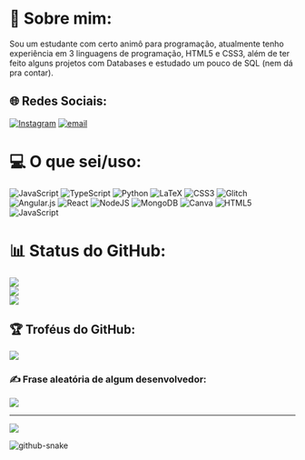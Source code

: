 # 💫 Sobre mim:
Sou um estudante com certo animô para programação, atualmente tenho experiência em 3 linguagens de programação, HTML5 e CSS3, além de ter feito alguns projetos com Databases e estudado um pouco de SQL (nem dá pra contar).


## 🌐 Redes Sociais:
[![Instagram](https://img.shields.io/badge/Instagram-%23E4405F.svg?logo=Instagram&logoColor=white)](https://instagram.com/rafael.s.a.w) [![email](https://img.shields.io/badge/Email-D14836?logo=gmail&logoColor=white)](mailto:rafael.santannaw@gmail.com) 

# 💻 O que sei/uso:
![JavaScript](https://img.shields.io/badge/javascript-%23323330.svg?style=for-the-badge&logo=javascript&logoColor=%23F7DF1E) ![TypeScript](https://img.shields.io/badge/typescript-%23007ACC.svg?style=for-the-badge&logo=typescript&logoColor=white) ![Python](https://img.shields.io/badge/python-3670A0?style=for-the-badge&logo=python&logoColor=ffdd54) ![LaTeX](https://img.shields.io/badge/latex-%23008080.svg?style=for-the-badge&logo=latex&logoColor=white) ![CSS3](https://img.shields.io/badge/css3-%231572B6.svg?style=for-the-badge&logo=css3&logoColor=white) ![Glitch](https://img.shields.io/badge/glitch-%233333FF.svg?style=for-the-badge&logo=glitch&logoColor=white) ![Angular.js](https://img.shields.io/badge/angular.js-%23E23237.svg?style=for-the-badge&logo=angularjs&logoColor=white) ![React](https://img.shields.io/badge/react-%2320232a.svg?style=for-the-badge&logo=react&logoColor=%2361DAFB) ![NodeJS](https://img.shields.io/badge/node.js-6DA55F?style=for-the-badge&logo=node.js&logoColor=white) ![MongoDB](https://img.shields.io/badge/MongoDB-%234ea94b.svg?style=for-the-badge&logo=mongodb&logoColor=white) ![Canva](https://img.shields.io/badge/Canva-%2300C4CC.svg?style=for-the-badge&logo=Canva&logoColor=white) ![HTML5](https://img.shields.io/badge/html5-%23E34F26.svg?style=for-the-badge&logo=html5&logoColor=white) ![JavaScript](https://img.shields.io/badge/javascript-%23323330.svg?style=for-the-badge&logo=javascript&logoColor=%23F7DF1E)
# 📊 Status do GitHub:
![](https://github-readme-stats.vercel.app/api?username=RWosniah&theme=codeSTACKr&hide_border=false&include_all_commits=false&count_private=false)<br/>
![](https://nirzak-streak-stats.vercel.app/?user=RWosniah&theme=codeSTACKr&hide_border=false)<br/>
![](https://github-readme-stats.vercel.app/api/top-langs/?username=RWosniah&theme=codeSTACKr&hide_border=false&include_all_commits=false&count_private=false&layout=compact)

## 🏆 Troféus do GitHub:
![](https://github-profile-trophy.vercel.app/?username=RWosniah&theme=tokyonight&no-frame=false&no-bg=true&margin-w=4)

### ✍️ Frase aleatória de algum desenvolvedor:
![](https://quotes-github-readme.vercel.app/api?type=horizontal&theme=radical)

---
[![](https://visitcount.itsvg.in/api?id=RWosniah&icon=0&color=8)](https://visitcount.itsvg.in)

<picture>
  <source media="(prefers-color-scheme: dark)" srcset="https://raw.githubusercontent.com/RWosniah/RSAWosniah/output/github-snake-dark.svg" />

  <img alt="github-snake" src="https://raw.githubusercontent.com/\RWosniah/RWosniah/output/github-snake.svg" />
</picture>
<!-- Proudly created with GPRM ( https://gprm.itsvg.in ) -->
